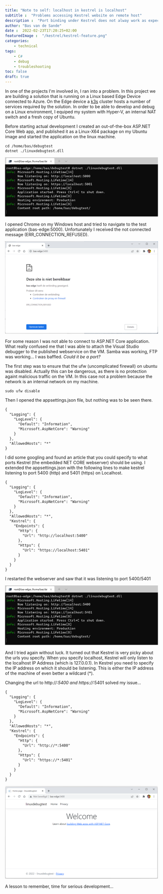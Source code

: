```yaml
---
title: "Note to self: localhost in kestrel is localhost"
subtitle :  "Problems accessing Kestrel website on remote host"
description :  "Port binding under Kestrel does not alway work as expected."
author: "Bas van de Sande"
date :  2022-02-23T17:20:25+02:00
featuredImage :  "/kestrel/kestrel-feature.png"
categories: 
    - technical
tags: 
    - C#
    - debug
    - troubleshooting
toc: false
draft: true
---
```

In one of the projects I'm involved in, I ran into a problem.  In this project we are building a solution that is running on a Linux based Edge Device connected to Azure. On the Edge device a [k3s](https://k3s.io/) cluster hosts a number of services required by the solution. In order to be able to develop and debug on a Linux environment, I equiped my system with Hyper-V, an internal NAT switch and a fresh copy of Ubuntu.

Before starting actual development I created an out-of-the-box ASP.NET Core Web app, and published it as a Linux-X64 package on my Ubuntu image and started the application on the linux machine.

```
cd /home/bas/debugtest
dotnet ./linuxdebugtest.dll
```

![localhost](/kestrel/kestrel-localhost-5000.png)

I opened Chrome on my Windows host and tried to navigate to the test application (bas-edge:5000). Unfortunately I received the not connected message (ERR_CONNECTION_REFUSED).

![not connected](/kestrel/kestrel-oops.png)

 For some reason I was not able to connect to ASP.NET Core application. What really confused me that I was able to attach the Visual Studio debugger to the published webservice on the VM. Samba was working, FTP was working... I was baffled.  *Could it be a port?*  
 
 The first step was to ensure that the ufw (uncomplicated firewall) on ubuntu was disabled. Actually this can be dangerous, as there is no protection againt malicious traffic on the VM. In this case not a problem because the network is an internal network on my machine. 

 ```
sudo ufw disable
 ```

Then I opened the appsettings.json file, but nothing was to be seen there. 

```
{
  "Logging": {
    "LogLevel": {
      "Default": "Information",
      "Microsoft.AspNetCore": "Warning"
    }
  },
  "AllowedHosts": "*"
}
```

I did some googling and found an article that you could specify to what ports Kestrel (the embedded NET CORE webserver) should be using. I extended the appsettings.json with the following lines to make kestrel listening to port 5400 (http) and 5401 (https) on Localhost.

```
{
  "Logging": {
    "LogLevel": {
      "Default": "Information",
      "Microsoft.AspNetCore": "Warning"
    }
  },
  "AllowedHosts": "*",
  "Kestrel": {
    "Endpoints": {
      "Http": {
        "Url": "http://localhost:5400"
      },
      "Https": {
        "Url": "https://localhost:5401"
      }
    }
  }
}

```
I restarted the webserver and saw that it was listening to port 5400/5401

![localhost](/kestrel/kestrel-localhost.png)

And I tried again without luck. It turned out that Kestrel is very picky about the urls you specify. When you specify localhost, Kestrel will only listen to the localhost IP Address (which is 127.0.0.1). In Kestrel you need to specify the IP address on which it should be listening. This is either the IP address of the machine of even better a wildcard (*).

Changing the url to  http://*:5400 and https://*:5401 solved my issue...

```
{
  "Logging": {
    "LogLevel": {
      "Default": "Information",
      "Microsoft.AspNetCore": "Warning"
    }
  },
  "AllowedHosts": "*",
  "Kestrel": {
    "Endpoints": {
      "Http": {
        "Url": "http://*:5400"
      },
      "Https": {
        "Url": "https://*:5401"
      }
    }
  }
}

```

![](/kestrel/kestrel-connected.png)

A lesson to remember, time for serious development...
